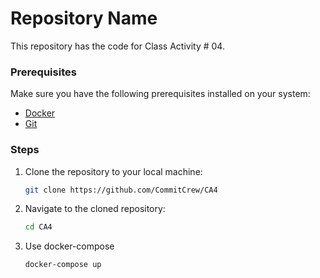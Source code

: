 # Repository Name

This repository has the code for Class Activity # 04.

### Prerequisites

Make sure you have the following prerequisites installed on your system:

- [Docker](https://www.docker.com/get-started)
- [Git](https://git-scm.com/)

### Steps

1. Clone the repository to your local machine:

    ```bash
    git clone https://github.com/CommitCrew/CA4
    ```

2. Navigate to the cloned repository:

    ```bash
    cd CA4
    ```

3. Use docker-compose

    ```bash
    docker-compose up
    ```
